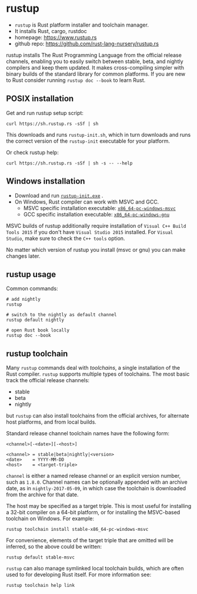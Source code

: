 # rustup

- `rustup` is Rust platform installer and toolchain manager.
- It installs Rust, cargo, rustdoc
- homepage: https://www.rustup.rs
- github repo: https://github.com/rust-lang-nursery/rustup.rs

rustup installs The Rust Programming Language from the official release channels, enabling you to easily switch between stable, beta, and nightly compilers and keep them updated. It makes cross-compiling simpler with binary builds of the standard library for common platforms. If you are new to Rust consider running `rustup doc --book` to learn Rust.


## POSIX installation

Get and run rustup setup script:

```shell
curl https://sh.rustup.rs -sSf | sh
```

This downloads and runs `rustup-init.sh`, which in turn downloads and runs the correct version of the `rustup-init` executable for your platform.

Or check rustup help:

```shell
curl https://sh.rustup.rs -sSf | sh -s -- --help
```


## Windows installation

- Download and run [`rustup‑init.exe`][rustup‑init] .
- On Windows, Rust compiler can work with MSVC and GCC.
  - MSVC specific installation executable: [`x86_64-pc-windows-msvc`][msvc]
  - GCC specific installation executable: [`x86_64-pc-windows-gnu`][gnu]

MSVC builds of rustup additionally require installation of `Visual C++ Build Tools 2015` if you don't have `Visual Studio 2015` installed. For `Visual Studio`, make sure to check the `C++ tools` option.

No matter which version of rustup you install (msvc or gnu) you can make changes later.


## rustup usage
Common commands:

```shell
# add nightly
rustup 

# switch to the nightly as default channel
rustup default nightly

# open Rust book locally
rustup doc --book
```

## rustup toolchain
Many `rustup` commands deal with *toolchains*, a single installation of the Rust compiler. `rustup` supports multiple types of toolchains. The most basic track the official release channels:
- stable
- beta
- nightly

but `rustup` can also install toolchains from the official archives, for alternate host platforms, and from local builds.

Standard release channel toolchain names have the following form:

```
<channel>[-<date>][-<host>]

<channel> = stable|beta|nightly|<version>
<date>    = YYYY-MM-DD
<host>    = <target-triple>
```

`channel` is either a named release channel or an explicit version number, such as `1.8.0`. Channel names can be optionally appended with an archive date, as in `nightly-2017-05-09`, in which case the toolchain is downloaded from the archive for that date.

The host may be specified as a target triple. This is most useful for installing a 32-bit compiler on a 64-bit platform, or for installing the MSVC-based toolchain on Windows. For example:

```shell
rustup toolchain install stable-x86_64-pc-windows-msvc
```

For convenience, elements of the target triple that are omitted
will be inferred, so the above could be written:

```shell
rustup default stable-msvc
```

`rustup` can also manage symlinked local toolchain builds, which are often used to for developing Rust itself. For more information see:

```shell
rustup toolchain help link
```



[rustup]: https://www.rustup.rs
[repo]: https://github.com/rust-lang-nursery/rustup.rs
[rustup‑init]: https://win.rustup.rs/x86_64
[gnu]: https://static.rust-lang.org/rustup/dist/x86_64-pc-windows-gnu/rustup-init.exe
[msvc]: https://static.rust-lang.org/rustup/dist/x86_64-pc-windows-msvc/rustup-init.exe